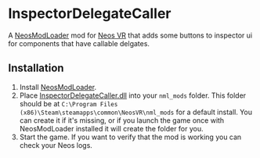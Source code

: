 # InspectorDelegateCaller

A [NeosModLoader](https://github.com/zkxs/NeosModLoader) mod for [Neos VR](https://neos.com/) that adds some buttons to inspector ui for components that have callable delgates.

## Installation
1. Install [NeosModLoader](https://github.com/zkxs/NeosModLoader).
1. Place [InspectorDelegateCaller.dll](https://github.com/eia485/NeosInspectorDelegateCaller/releases/latest/download/InspectorDelegateCaller.dll) into your `nml_mods` folder. This folder should be at `C:\Program Files (x86)\Steam\steamapps\common\NeosVR\nml_mods` for a default install. You can create it if it's missing, or if you launch the game once with NeosModLoader installed it will create the folder for you.
1. Start the game. If you want to verify that the mod is working you can check your Neos logs.
